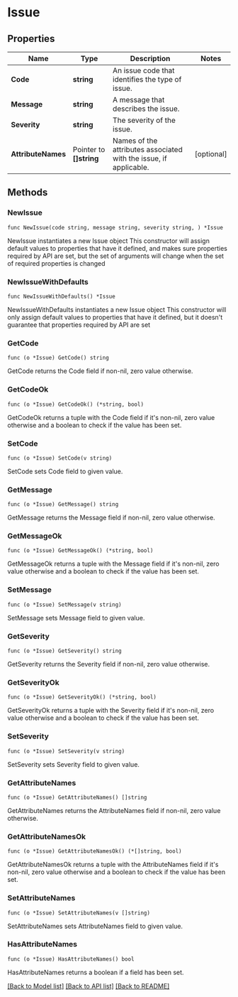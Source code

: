 # Issue

## Properties

Name | Type | Description | Notes
------------ | ------------- | ------------- | -------------
**Code** | **string** | An issue code that identifies the type of issue. | 
**Message** | **string** | A message that describes the issue. | 
**Severity** | **string** | The severity of the issue. | 
**AttributeNames** | Pointer to **[]string** | Names of the attributes associated with the issue, if applicable. | [optional] 

## Methods

### NewIssue

`func NewIssue(code string, message string, severity string, ) *Issue`

NewIssue instantiates a new Issue object
This constructor will assign default values to properties that have it defined,
and makes sure properties required by API are set, but the set of arguments
will change when the set of required properties is changed

### NewIssueWithDefaults

`func NewIssueWithDefaults() *Issue`

NewIssueWithDefaults instantiates a new Issue object
This constructor will only assign default values to properties that have it defined,
but it doesn't guarantee that properties required by API are set

### GetCode

`func (o *Issue) GetCode() string`

GetCode returns the Code field if non-nil, zero value otherwise.

### GetCodeOk

`func (o *Issue) GetCodeOk() (*string, bool)`

GetCodeOk returns a tuple with the Code field if it's non-nil, zero value otherwise
and a boolean to check if the value has been set.

### SetCode

`func (o *Issue) SetCode(v string)`

SetCode sets Code field to given value.


### GetMessage

`func (o *Issue) GetMessage() string`

GetMessage returns the Message field if non-nil, zero value otherwise.

### GetMessageOk

`func (o *Issue) GetMessageOk() (*string, bool)`

GetMessageOk returns a tuple with the Message field if it's non-nil, zero value otherwise
and a boolean to check if the value has been set.

### SetMessage

`func (o *Issue) SetMessage(v string)`

SetMessage sets Message field to given value.


### GetSeverity

`func (o *Issue) GetSeverity() string`

GetSeverity returns the Severity field if non-nil, zero value otherwise.

### GetSeverityOk

`func (o *Issue) GetSeverityOk() (*string, bool)`

GetSeverityOk returns a tuple with the Severity field if it's non-nil, zero value otherwise
and a boolean to check if the value has been set.

### SetSeverity

`func (o *Issue) SetSeverity(v string)`

SetSeverity sets Severity field to given value.


### GetAttributeNames

`func (o *Issue) GetAttributeNames() []string`

GetAttributeNames returns the AttributeNames field if non-nil, zero value otherwise.

### GetAttributeNamesOk

`func (o *Issue) GetAttributeNamesOk() (*[]string, bool)`

GetAttributeNamesOk returns a tuple with the AttributeNames field if it's non-nil, zero value otherwise
and a boolean to check if the value has been set.

### SetAttributeNames

`func (o *Issue) SetAttributeNames(v []string)`

SetAttributeNames sets AttributeNames field to given value.

### HasAttributeNames

`func (o *Issue) HasAttributeNames() bool`

HasAttributeNames returns a boolean if a field has been set.


[[Back to Model list]](../README.md#documentation-for-models) [[Back to API list]](../README.md#documentation-for-api-endpoints) [[Back to README]](../README.md)


